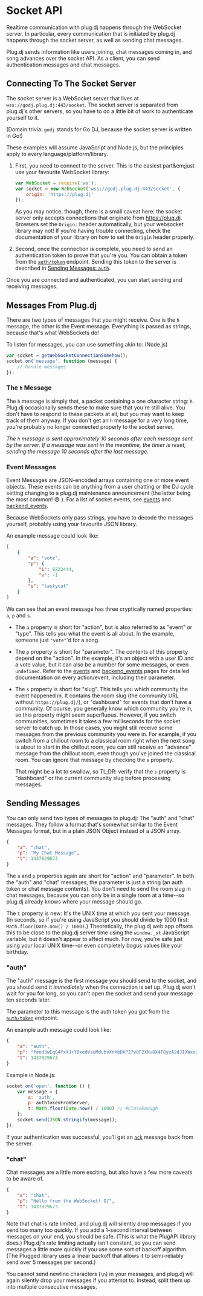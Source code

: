 # Socket API

Realtime communication with plug.dj happens through the WebSocket server. In particular, every communication that is
initiated by plug.dj happens through the socket server, as well as sending chat messages.

Plug.dj sends information like users joining, chat messages coming in, and song advances over the socket API. As a
client, you can send authentication messages and chat messages.

## Connecting To The Socket Server

The socket server is a WebSocket server that lives at `wss://godj.plug.dj:443/socket`. The socket server is separated
from plug.dj's other servers, so you have to do a little bit of work to authenticate yourself to it.

(Domain trivia: `godj` stands for Go DJ, because the socket server is written in Go!)

These examples will assume JavaScript and Node.js, but the principles apply to every language/platform/library.

 1. First, you need to connect to the server. This is the easiest part&em;just use your favourite WebSocket library:
    ```js
    var WebSocket = require('ws');
    var socket = new WebSocket('wss://godj.plug.dj:443/socket', {
        origin: 'https://plug.dj'
    });
    ```
    As you may notice, though, there is a small caveat here: the socket server only accepts connections that originate
    from https://plug.dj. Browsers set the `Origin:` header automatically, but your websocket library may not! If you're
    having trouble connecting, check the documentation of your library on how to set the `Origin` header properly.

 1. Second, once the connection is complete, you need to send an authentication token to prove that you're you. You can
    obtain a token from the [`auth/token`](./endpoints/auth_token.md) endpoint. Sending this token to the server is
    described in [Sending Messages: `auth`](#auth).

Once you are connected and authenticated, you can start sending and receiving messages.

## Messages From Plug.dj

There are two types of messages that you might receive. One is the `h` message, the other is the Event message.
Everything is passed as strings, because that's what WebSockets do!

To listen for messages, you can use something akin to: (Node.js)

```js
var socket = getWebSocketConnectionSomehow();
socket.on('message', function (message) {
    // handle messages
});
```

### The `h` Message

The `h` message is simply that, a packet containing a one character string: `h`. Plug.dj occasionally sends these to make
sure that you're still alive. You don't have to respond to these packets at all, but you may want to keep track of them
anyway. If you don't get an `h` message for a very long time, you're probably no longer connected properly to the socket
server.

*The `h` message is sent approximately 10 seconds after each message sent by the server. If a message was sent in the meantime, the timer is reset, sending the message 10 seconds after the last message.*

### Event Messages

Event Messages are JSON-encoded arrays containing one or more event objects. These events can be anything from a user
chatting or the DJ cycle setting changing to a plug.dj maintenance announcement (the latter being the most common!
:smile: ). For a list of socket events, see [events](./events) and [backend_events](./events/backend_events).

Because WebSockets only pass strings, you have to decode the messages yourself, probably using your favourite JSON
library.

An example message could look like:

```json
[
    {
        "a": "vote",
        "p": {
            "i": 8222444,
            "v": -1
        },
        "s": "tastycat"
    }
]
```

We can see that an event message has three cryptically named properties: `a`, `p` and `s`.

 * The `a` property is short for "action", but is also referred to as "event" or "type". This tells you what the event
   is all about. In the example, someone just `"vote"`'d for a song.
 * The `p` property is short for "parameter". The contents of this property depend on the "action". In the example, it's
   an object with a user ID and a vote value, but it can also be a number for some messages, or even `undefined`. Refer
   to the [events](./events) and [backend_events](./events/backend_events) pages for detailed documentation on every
   action/event, including their parameter.
 * The `s` property is short for "slug". This tells you which community the event happened in. It contains the room slug
   (the community URL without `https://plug.dj/`), or "dashboard" for events that don't have a community. Of course, you
   generally know which community you're in, so this property might seem superfluous. However, if you switch
   communities, sometimes it takes a few milliseconds for the socket server to catch up. In those cases, you might still
   receive some messages from the previous community you were in. For example, if you switch from a chillout room to a
   classical room right when the next song is about to start in the chillout room, you can still receive an "advance"
   message from the chillout room, even though you've joined the classical room. You can ignore that message by checking
   the `s` property.
   
   That might be a lot to swallow, so TL;DR: verify that the `s` property is "dashboard" or the current community slug
   before processing messages.

## Sending Messages

You can only send two types of messages to plug.dj: The "auth" and "chat" messages. They follow a format that's somewhat
similar to the Event Messages format, but in a plain JSON Object instead of a JSON array.

```json
{
    "a": "chat",
    "p": "My Chat Message",
    "t": 1437829673
}
```

The `a` and `p` properties again are short for "action" and "parameter". In both the "auth" and "chat" messages, the
parameter is just a string (an auth token or chat message contents). You don't need to send the room slug in chat
messages, because you can only be in a single room at a time--so plug.dj already knows where your message should go.

The `t` property is new: It's the UNIX time at which you sent your message. (In seconds, so if you're using JavaScript
you should divide by 1000 first: `Math.floor(Date.now() / 1000)`.) Theoretically, the plug.dj web app offsets this to be
close to the plug.dj server time using the `window._st` JavaScript variable, but it doesn't appear to affect much. For
now, you're safe just using your local UNIX time--or even completely bogus values like your birthday.

### "auth"

The "auth" message is the first message you should send to the socket, and you should send it _immediately_ when the
connection is set up. Plug.dj won't wait for you for long, so you can't open the socket and send your message ten
seconds later.

The parameter to this message is the auth token you got from the [`auth/token`](./endpoints/auth_token.md) endpoint.

An example auth message could look like:

```json
{
    "a": "auth",
    "p": "feod3wEqG4YxXJ+Y0xedVsuMdubvXnkbDXP27v8F2XNu8X4T8yzA2dJIXWxxzGKyLZSBpK0xVydaIh71cZ9TaUTtS6SzK89ZqU9UbuxY0TkPnFEyg9gReOISup4xBDvPDLjE+qJt2rV9qSK+TLvw8wsBqn1j6pDggE5arOZzUzRK",
    "t": 1437829673
}
```

Example in Node.js:

```js
socket.on('open', function () {
    var message = {
        a: 'auth',
        p: authTokenFromServer,
        t: Math.floor(Date.now() / 1000) // #CloseEnough
    };
    socket.send(JSON.stringify(message));
});
```

If your authentication was successful, you'll get an [`ack`](./events/backend_events/ack.md) message back from the
server.

### "chat"

Chat messages are a little more exciting, but also have a few more caveats to be aware of.

```json
{
    "a": "chat",
    "p": "Hello from the WebSocket! O/",
    "t": 1437829673
}
```

Note that chat is rate limited, and plug.dj will silently drop messages if you send too many too quickly. If you add a
1-second interval between messages on your end, you should be safe. (This is what the PlugAPI library does.) Plug.dj's
rate limiting actually isn't constant, so you can send messages a little more quickly if you use some sort of backoff
algorithm. (The Plugged library uses a linear backoff that allows it to semi-reliably send over 5 messages per second.)

You cannot send newline characters (`\n`) in your messages, and plug.dj will again silently drop your messages if you
attempt to. Instead, split them up into multiple consecutive messages.
